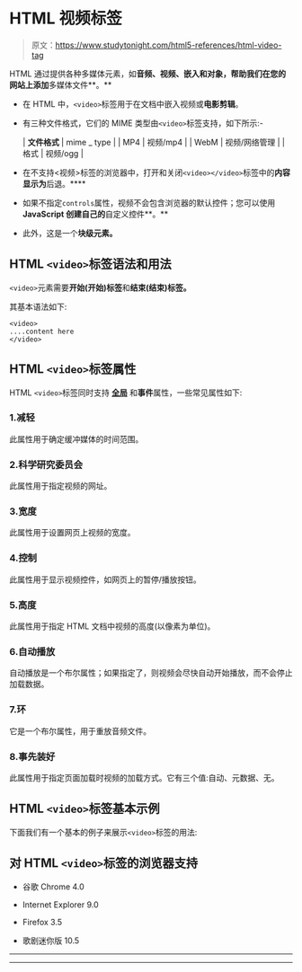 # HTML 视频标签

> 原文：<https://www.studytonight.com/html5-references/html-video-tag>

HTML 通过提供各种多媒体元素，如**音频、视频、嵌入和对象，帮助我们在您的网站上添加**多媒体文件**。**

*   在 HTML 中，`<video>`标签用于在文档中嵌入视频或**电影剪辑**。

*   有三种文件格式，它们的 MIME 类型由`<video>`标签支持，如下所示:-

    | **文件格式** | mime _ type |
    | MP4 | 视频/mp4 |
    | WebM | 视频/网络管理 |
    | 格式 | 视频/ogg |

*   在不支持<视频>标签的浏览器中，打开和关闭`<video></video>`标签中的**内容显示为**后退。****

*   如果不指定`controls`属性，视频不会包含浏览器的默认控件；您可以使用 **JavaScript 创建自己的**自定义控件**。**

*   此外，这是一个**块级元素。**

## HTML `<video>`标签语法和用法

`<video>`元素需要**开始(开始)标签**和**结束(结束)标签。**

其基本语法如下:

```
<video>
....content here
</video>
```

## HTML `<video>`标签属性

HTML `<video>`标签同时支持 [**全局**](https://www.studytonight.com/html-5-references/html5global-attributes) 和**事件**属性，一些常见属性如下:

### 1.减轻

此属性用于确定缓冲媒体的时间范围。

### 2.科学研究委员会

此属性用于指定视频的网址。

### 3.宽度

此属性用于设置网页上视频的宽度。

### 4.控制

此属性用于显示视频控件，如网页上的暂停/播放按钮。

### 5.高度

此属性用于指定 HTML 文档中视频的高度(以像素为单位)。

### 6.自动播放

自动播放是一个布尔属性；如果指定了，则视频会尽快自动开始播放，而不会停止加载数据。

### 7.环

它是一个布尔属性，用于重放音频文件。

### 8.事先装好

此属性用于指定页面加载时视频的加载方式。它有三个值:自动、元数据、无。

## HTML `<video>`标签基本示例

下面我们有一个基本的例子来展示`<video>`标签的用法:

## 对 HTML `<video>`标签的浏览器支持

*   谷歌 Chrome 4.0

*   Internet Explorer 9.0

*   Firefox 3.5

*   歌剧迷你版 10.5

* * *

* * *